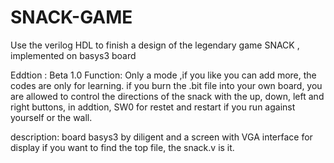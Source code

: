 # SNACK-GAME
Use the verilog HDL to finish a design of the legendary game SNACK , implemented on basys3 board

Eddtion : Beta 1.0
Function: Only a mode ,if you like you can add more, the codes are only for learning.
          if you burn the .bit file into your own board, you are allowed to control the directions of the snack with the up, down, left and right buttons, in addtion, SW0 for restet and restart if you run against yourself or the wall.

description: board basys3 by diligent and a screen with VGA interface for display
             if you want to find the top file, the snack.v is it.
